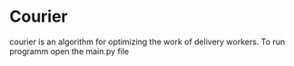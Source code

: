 # Courier
courier is an algorithm for optimizing the work of delivery workers. To run programm open the main.py file
